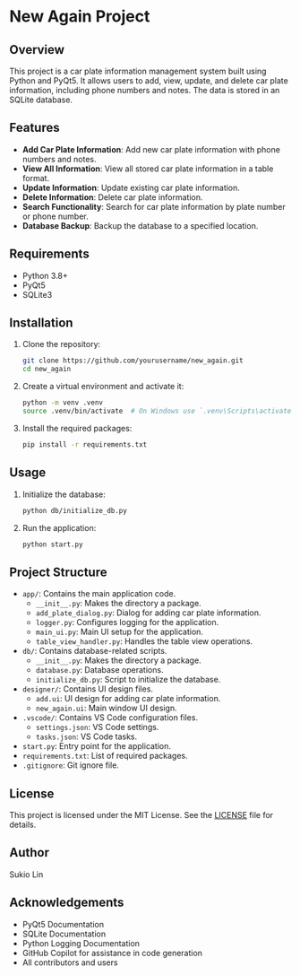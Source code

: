 # New Again Project

## Overview

This project is a car plate information management system built using Python and PyQt5. It allows users to add, view, update, and delete car plate information, including phone numbers and notes. The data is stored in an SQLite database.

## Features

- **Add Car Plate Information**: Add new car plate information with phone numbers and notes.
- **View All Information**: View all stored car plate information in a table format.
- **Update Information**: Update existing car plate information.
- **Delete Information**: Delete car plate information.
- **Search Functionality**: Search for car plate information by plate number or phone number.
- **Database Backup**: Backup the database to a specified location.

## Requirements

- Python 3.8+
- PyQt5
- SQLite3

## Installation

1. Clone the repository:
    ```sh
    git clone https://github.com/yourusername/new_again.git
    cd new_again
    ```

2. Create a virtual environment and activate it:
    ```sh
    python -m venv .venv
    source .venv/bin/activate  # On Windows use `.venv\Scripts\activate`
    ```

3. Install the required packages:
    ```sh
    pip install -r requirements.txt
    ```

## Usage

1. Initialize the database:
    ```sh
    python db/initialize_db.py
    ```

2. Run the application:
    ```sh
    python start.py
    ```

## Project Structure

- `app/`: Contains the main application code.
  - `__init__.py`: Makes the directory a package.
  - `add_plate_dialog.py`: Dialog for adding car plate information.
  - `logger.py`: Configures logging for the application.
  - `main_ui.py`: Main UI setup for the application.
  - `table_view_handler.py`: Handles the table view operations.
- `db/`: Contains database-related scripts.
  - `__init__.py`: Makes the directory a package.
  - `database.py`: Database operations.
  - `initialize_db.py`: Script to initialize the database.
- `designer/`: Contains UI design files.
  - `add.ui`: UI design for adding car plate information.
  - `new_again.ui`: Main window UI design.
- `.vscode/`: Contains VS Code configuration files.
  - `settings.json`: VS Code settings.
  - `tasks.json`: VS Code tasks.
- `start.py`: Entry point for the application.
- `requirements.txt`: List of required packages.
- `.gitignore`: Git ignore file.

## License

This project is licensed under the MIT License. See the [LICENSE](LICENSE) file for details.

## Author

Sukio Lin

## Acknowledgements

- PyQt5 Documentation
- SQLite Documentation
- Python Logging Documentation
- GitHub Copilot for assistance in code generation
- All contributors and users
